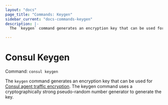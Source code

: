 ```yaml
---
layout: "docs"
page_title: "Commands: Keygen"
sidebar_current: "docs-commands-keygen"
description: |-
  The `keygen` command generates an encryption key that can be used for Consul agent traffic encryption. The keygen command uses a cryptographically strong pseudo-random number generator to generate the key.

---
```


# Consul Keygen

Command: `consul keygen`

The `keygen` command generates an encryption key that can be used for
[Consul agent traffic encryption](/docs/agent/encryption.html).
The keygen command uses a cryptographically
strong pseudo-random number generator to generate the key.
